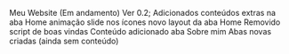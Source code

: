 
Meu Website  (Em andamento)
Ver 0.2;
Adicionados conteúdos extras na aba Home
animação slide nos ícones
novo layout da aba Home
Removido script de boas vindas
Conteúdo adicionado aba Sobre mim
Abas novas criadas (ainda sem conteúdo)
